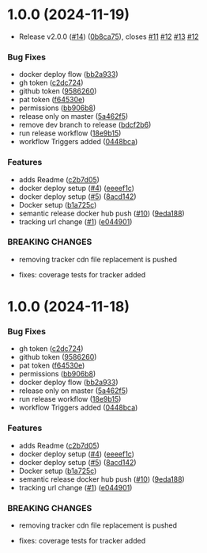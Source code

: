 # 1.0.0 (2024-11-19)


* Release v2.0.0 ([#14](https://github.com/KeptCodes/StatStream/issues/14)) ([0b8ca75](https://github.com/KeptCodes/StatStream/commit/0b8ca757017e78b63570ae857e364d90cb24dfd4)), closes [#11](https://github.com/KeptCodes/StatStream/issues/11) [#12](https://github.com/KeptCodes/StatStream/issues/12) [#13](https://github.com/KeptCodes/StatStream/issues/13) [#12](https://github.com/KeptCodes/StatStream/issues/12)


### Bug Fixes

* docker deploy flow ([bb2a933](https://github.com/KeptCodes/StatStream/commit/bb2a933d8b32ac02f20d301a940a8a60913ff29a))
* gh token ([c2dc724](https://github.com/KeptCodes/StatStream/commit/c2dc724c45bfd8f6568695abae60ebf63a9fbc9c))
* github token ([9586260](https://github.com/KeptCodes/StatStream/commit/9586260d2fb3ce717e623679bfbf126ffec9597a))
* pat token ([f64530e](https://github.com/KeptCodes/StatStream/commit/f64530e8071cc0cd4333de0a2547d5227af98423))
* permissions ([bb906b8](https://github.com/KeptCodes/StatStream/commit/bb906b8abd107b52f6efe565aac8df68cac648eb))
* release only on master ([5a462f5](https://github.com/KeptCodes/StatStream/commit/5a462f5820628bc1ecadf55d94e0b783f54bba8b))
* remove dev branch to release ([bdcf2b6](https://github.com/KeptCodes/StatStream/commit/bdcf2b60ad67a0f7c6e9fec9c24e81b08aaf97ea))
* run release workflow ([18e9b15](https://github.com/KeptCodes/StatStream/commit/18e9b1523d7816fd7c53558cc4d93b3e41135c1c))
* workflow Triggers added ([0448bca](https://github.com/KeptCodes/StatStream/commit/0448bca476ae2a91f4383d6fc262794f6abc6347))


### Features

* adds Readme ([c2b7d05](https://github.com/KeptCodes/StatStream/commit/c2b7d05da00b15ec6f4322e74fe155ccd26a9382))
* docker deploy setup ([#4](https://github.com/KeptCodes/StatStream/issues/4)) ([eeeef1c](https://github.com/KeptCodes/StatStream/commit/eeeef1c2f2267ae371764533d74fdb13b1c917b2))
* docker deploy setup ([#5](https://github.com/KeptCodes/StatStream/issues/5)) ([8acd142](https://github.com/KeptCodes/StatStream/commit/8acd14290f5384c19c6316ddec4961fa95cde77a))
* Docker setup ([b1a725c](https://github.com/KeptCodes/StatStream/commit/b1a725c6d8149e8319a8c45ffdb167e49a2edd19))
* semantic release docker hub push ([#10](https://github.com/KeptCodes/StatStream/issues/10)) ([9eda188](https://github.com/KeptCodes/StatStream/commit/9eda188781e6482c40f6ff1e8b7da0be4a24b6ba))
* tracking url change ([#1](https://github.com/KeptCodes/StatStream/issues/1)) ([e044901](https://github.com/KeptCodes/StatStream/commit/e04490131bbdae1605cdcf5f62368e9073f33d61))


### BREAKING CHANGES

* removing tracker cdn file replacement is pushed

* fixes: coverage tests for tracker added

# 1.0.0 (2024-11-18)

### Bug Fixes

- gh token ([c2dc724](https://github.com/KeptCodes/StatStream/commit/c2dc724c45bfd8f6568695abae60ebf63a9fbc9c))
- github token ([9586260](https://github.com/KeptCodes/StatStream/commit/9586260d2fb3ce717e623679bfbf126ffec9597a))
- pat token ([f64530e](https://github.com/KeptCodes/StatStream/commit/f64530e8071cc0cd4333de0a2547d5227af98423))
- permissions ([bb906b8](https://github.com/KeptCodes/StatStream/commit/bb906b8abd107b52f6efe565aac8df68cac648eb))
- docker deploy flow ([bb2a933](https://github.com/KeptCodes/StatStream/commit/bb2a933d8b32ac02f20d301a940a8a60913ff29a))
- release only on master ([5a462f5](https://github.com/KeptCodes/StatStream/commit/5a462f5820628bc1ecadf55d94e0b783f54bba8b))
- run release workflow ([18e9b15](https://github.com/KeptCodes/StatStream/commit/18e9b1523d7816fd7c53558cc4d93b3e41135c1c))
- workflow Triggers added ([0448bca](https://github.com/KeptCodes/StatStream/commit/0448bca476ae2a91f4383d6fc262794f6abc6347))

### Features

- adds Readme ([c2b7d05](https://github.com/KeptCodes/StatStream/commit/c2b7d05da00b15ec6f4322e74fe155ccd26a9382))
- docker deploy setup ([#4](https://github.com/KeptCodes/StatStream/issues/4)) ([eeeef1c](https://github.com/KeptCodes/StatStream/commit/eeeef1c2f2267ae371764533d74fdb13b1c917b2))
- docker deploy setup ([#5](https://github.com/KeptCodes/StatStream/issues/5)) ([8acd142](https://github.com/KeptCodes/StatStream/commit/8acd14290f5384c19c6316ddec4961fa95cde77a))
- Docker setup ([b1a725c](https://github.com/KeptCodes/StatStream/commit/b1a725c6d8149e8319a8c45ffdb167e49a2edd19))
- semantic release docker hub push ([#10](https://github.com/KeptCodes/StatStream/issues/10)) ([9eda188](https://github.com/KeptCodes/StatStream/commit/9eda188781e6482c40f6ff1e8b7da0be4a24b6ba))
- tracking url change ([#1](https://github.com/KeptCodes/StatStream/issues/1)) ([e044901](https://github.com/KeptCodes/StatStream/commit/e04490131bbdae1605cdcf5f62368e9073f33d61))

### BREAKING CHANGES

- removing tracker cdn file replacement is pushed

- fixes: coverage tests for tracker added
